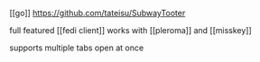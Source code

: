 [[go]] https://github.com/tateisu/SubwayTooter

full featured [[fedi client]] works with [[pleroma]] and [[misskey]]

supports multiple tabs open at once